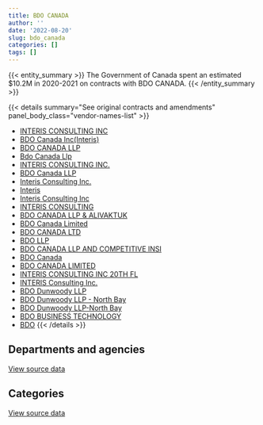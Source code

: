 ```yaml
---
title: BDO CANADA
author: ''
date: '2022-08-20'
slug: bdo_canada
categories: []
tags: []
---
```


<script src="/rmarkdown-libs/htmlwidgets/htmlwidgets.js"></script>
<link href="/rmarkdown-libs/datatables-css/datatables-crosstalk.css" rel="stylesheet" />
<script src="/rmarkdown-libs/datatables-binding/datatables.js"></script>
<script src="/rmarkdown-libs/jquery/jquery-3.6.0.min.js"></script>
<link href="/rmarkdown-libs/dt-core-bootstrap/css/dataTables.bootstrap.min.css" rel="stylesheet" />
<link href="/rmarkdown-libs/dt-core-bootstrap/css/dataTables.bootstrap.extra.css" rel="stylesheet" />
<script src="/rmarkdown-libs/dt-core-bootstrap/js/jquery.dataTables.min.js"></script>
<script src="/rmarkdown-libs/dt-core-bootstrap/js/dataTables.bootstrap.min.js"></script>
<link href="/rmarkdown-libs/crosstalk/css/crosstalk.min.css" rel="stylesheet" />
<script src="/rmarkdown-libs/crosstalk/js/crosstalk.min.js"></script>
<script src="/rmarkdown-libs/htmlwidgets/htmlwidgets.js"></script>
<link href="/rmarkdown-libs/datatables-css/datatables-crosstalk.css" rel="stylesheet" />
<script src="/rmarkdown-libs/datatables-binding/datatables.js"></script>
<script src="/rmarkdown-libs/jquery/jquery-3.6.0.min.js"></script>
<link href="/rmarkdown-libs/dt-core-bootstrap/css/dataTables.bootstrap.min.css" rel="stylesheet" />
<link href="/rmarkdown-libs/dt-core-bootstrap/css/dataTables.bootstrap.extra.css" rel="stylesheet" />
<script src="/rmarkdown-libs/dt-core-bootstrap/js/jquery.dataTables.min.js"></script>
<script src="/rmarkdown-libs/dt-core-bootstrap/js/dataTables.bootstrap.min.js"></script>
<link href="/rmarkdown-libs/crosstalk/css/crosstalk.min.css" rel="stylesheet" />
<script src="/rmarkdown-libs/crosstalk/js/crosstalk.min.js"></script>

{{< entity_summary >}}
The Government of Canada spent an estimated \$10.2M in 2020-2021 on contracts with BDO CANADA.
{{< /entity_summary >}}

{{< details summary="See original contracts and amendments" panel_body_class="vendor-names-list" >}}
- [INTERIS CONSULTING INC](https://search.open.canada.ca/en/ct/?sort=contract_value_f%20desc&page=1&search_text=%22INTERIS%20CONSULTING%20INC%22)
- [BDO Canada Inc(Interis)](https://search.open.canada.ca/en/ct/?sort=contract_value_f%20desc&page=1&search_text=%22BDO%20Canada%20Inc%28Interis%29%22)
- [BDO CANADA LLP](https://search.open.canada.ca/en/ct/?sort=contract_value_f%20desc&page=1&search_text=%22BDO%20CANADA%20LLP%22)
- [Bdo Canada Llp](https://search.open.canada.ca/en/ct/?sort=contract_value_f%20desc&page=1&search_text=%22Bdo%20Canada%20Llp%22)
- [INTERIS CONSULTING INC.](https://search.open.canada.ca/en/ct/?sort=contract_value_f%20desc&page=1&search_text=%22INTERIS%20CONSULTING%20INC.%22)
- [BDO Canada LLP](https://search.open.canada.ca/en/ct/?sort=contract_value_f%20desc&page=1&search_text=%22BDO%20Canada%20LLP%22)
- [Interis Consulting Inc.](https://search.open.canada.ca/en/ct/?sort=contract_value_f%20desc&page=1&search_text=%22Interis%20Consulting%20Inc.%22)
- [Interis](https://search.open.canada.ca/en/ct/?sort=contract_value_f%20desc&page=1&search_text=%22Interis%22)
- [Interis Consulting Inc](https://search.open.canada.ca/en/ct/?sort=contract_value_f%20desc&page=1&search_text=%22Interis%20Consulting%20Inc%22)
- [INTERIS CONSULTING](https://search.open.canada.ca/en/ct/?sort=contract_value_f%20desc&page=1&search_text=%22INTERIS%20CONSULTING%22)
- [BDO CANADA LLP & ALIVAKTUK](https://search.open.canada.ca/en/ct/?sort=contract_value_f%20desc&page=1&search_text=%22BDO%20CANADA%20LLP%20%26%20ALIVAKTUK%22)
- [BDO Canada Limited](https://search.open.canada.ca/en/ct/?sort=contract_value_f%20desc&page=1&search_text=%22BDO%20Canada%20Limited%22)
- [BDO CANADA LTD](https://search.open.canada.ca/en/ct/?sort=contract_value_f%20desc&page=1&search_text=%22BDO%20CANADA%20LTD%22)
- [BDO LLP](https://search.open.canada.ca/en/ct/?sort=contract_value_f%20desc&page=1&search_text=%22BDO%20LLP%22)
- [BDO CANADA LLP AND COMPETITIVE INSI](https://search.open.canada.ca/en/ct/?sort=contract_value_f%20desc&page=1&search_text=%22BDO%20CANADA%20LLP%20AND%20COMPETITIVE%20INSI%22)
- [BDO Canada](https://search.open.canada.ca/en/ct/?sort=contract_value_f%20desc&page=1&search_text=%22BDO%20Canada%22)
- [BDO CANADA LIMITED](https://search.open.canada.ca/en/ct/?sort=contract_value_f%20desc&page=1&search_text=%22BDO%20CANADA%20LIMITED%22)
- [INTERIS CONSULTING INC 20TH FL](https://search.open.canada.ca/en/ct/?sort=contract_value_f%20desc&page=1&search_text=%22INTERIS%20CONSULTING%20INC%2020TH%20FL%22)
- [INTERIS Consulting Inc.](https://search.open.canada.ca/en/ct/?sort=contract_value_f%20desc&page=1&search_text=%22INTERIS%20Consulting%20Inc.%22)
- [BDO Dunwoody LLP](https://search.open.canada.ca/en/ct/?sort=contract_value_f%20desc&page=1&search_text=%22BDO%20Dunwoody%20LLP%22)
- [BDO Dunwoody LLP - North Bay](https://search.open.canada.ca/en/ct/?sort=contract_value_f%20desc&page=1&search_text=%22BDO%20Dunwoody%20LLP%20-%20North%20Bay%22)
- [BDO Dunwoody LLP-North Bay](https://search.open.canada.ca/en/ct/?sort=contract_value_f%20desc&page=1&search_text=%22BDO%20Dunwoody%20LLP-North%20Bay%22)
- [BDO BUSINESS TECHNOLOGY](https://search.open.canada.ca/en/ct/?sort=contract_value_f%20desc&page=1&search_text=%22BDO%20BUSINESS%20TECHNOLOGY%22)
- [BDO](https://search.open.canada.ca/en/ct/?sort=contract_value_f%20desc&page=1&search_text=%22BDO%22)
{{< /details >}}

## Departments and agencies

<div id="htmlwidget-1" style="width:100%;height:auto;" class="datatables html-widget"></div>
<script type="application/json" data-for="htmlwidget-1">{"x":{"style":"bootstrap","filter":"none","vertical":false,"data":[["<a href=\"/departments/aafc-aac/\">Agriculture and Agri-Food Canada<\/a>","<a href=\"/departments/aandc-aadnc/\">Crown-Indigenous Relations and Northern Affairs Canada<\/a>","<a href=\"/departments/atssc-scdata/\">Administrative Tribunals Support Service of Canada<\/a>","<a href=\"/departments/cbsa-asfc/\">Canada Border Services Agency<\/a>","<a href=\"/departments/cer-rec/\">Canada Energy Regulator<\/a>","<a href=\"/departments/cfia-acia/\">Canadian Food Inspection Agency<\/a>","<a href=\"/departments/cgc-ccg/\">Canadian Grain Commission<\/a>","<a href=\"/departments/chrc-ccdp/\">Canadian Human Rights Commission<\/a>","<a href=\"/departments/cic/\">Immigration, Refugees and Citizenship Canada<\/a>","<a href=\"/departments/cihr-irsc/\">Canadian Institutes of Health Research<\/a>","<a href=\"/departments/cnsc-ccsn/\">Canadian Nuclear Safety Commission<\/a>","<a href=\"/departments/cra-arc/\">Canada Revenue Agency<\/a>","<a href=\"/departments/csc-scc/\">Correctional Service of Canada<\/a>","<a href=\"/departments/dfatd-maecd/\">Global Affairs Canada<\/a>","<a href=\"/departments/dfo-mpo/\">Fisheries and Oceans Canada<\/a>","<a href=\"/departments/dnd-mdn/\">National Defence<\/a>","<a href=\"/departments/ec/\">Environment and Climate Change Canada<\/a>","<a href=\"/departments/esdc-edsc/\">Employment and Social Development Canada<\/a>","<a href=\"/departments/fin/\">Department of Finance Canada<\/a>","<a href=\"/departments/hc-sc/\">Health Canada<\/a>","<a href=\"/departments/ic/\">Innovation, Science and Economic Development Canada<\/a>","<a href=\"/departments/infc/\">Infrastructure Canada<\/a>","<a href=\"/departments/isc-sac/\">Indigenous Services Canada<\/a>","<a href=\"/departments/jus/\">Department of Justice Canada<\/a>","<a href=\"/departments/nrc-cnrc/\">National Research Council Canada<\/a>","<a href=\"/departments/nrcan-rncan/\">Natural Resources Canada<\/a>","<a href=\"/departments/nserc-crsng/\">Natural Sciences and Engineering Research Council of Canada<\/a>","<a href=\"/departments/oag-bvg/\">Office of the Auditor General of Canada<\/a>","<a href=\"/departments/osfi-bsif/\">Office of the Superintendent of Financial Institutions Canada<\/a>","<a href=\"/departments/pc/\">Parks Canada<\/a>","<a href=\"/departments/pch/\">Canadian Heritage<\/a>","<a href=\"/departments/pco-bcp/\">Privy Council Office<\/a>","<a href=\"/departments/phac-aspc/\">Public Health Agency of Canada<\/a>","<a href=\"/departments/ps-sp/\">Public Safety Canada<\/a>","<a href=\"/departments/pwgsc-tpsgc/\">Public Services and Procurement Canada<\/a>","<a href=\"/departments/ssc-spc/\">Shared Services Canada<\/a>","<a href=\"/departments/tbs-sct/\">Treasury Board of Canada Secretariat<\/a>","<a href=\"/departments/tc/\">Transport Canada<\/a>"],[422809.13,485995.41,92039.09,945348.65,43955.88,111497.56,17967.84,null,null,null,20370.66,162548.56,52280.9,78815.6,302501,70060,32880.43,685117.18,null,163906.5,null,83118.54,232030.26,null,15933,0,11017.5,67956.18,518116.57,126999.31,990945.27,20310.24,20949.78,24754.06,3506957.29,13438.91,156050.99,null],[198179.08,192570.84,null,891108.65,null,87721.44,60702.16,null,176619,89713.97,63461.58,202212.26,32702.45,19819.69,null,183380.98,306500.55,953944.79,8833.32,null,24999.98,13779.22,244649.24,12223.8,44183,196786.68,76862.06,39454.24,730893.34,98712.38,1015854.21,53671.13,85049.87,27312.85,3222294.37,854691.6,null,null],[141674.7,233444.24,null,592529.74,null,null,null,5148.25,107293.5,39137.61,67079.26,null,6393.37,47271.67,0,113587.89,491197.69,1554029.9,7184.43,138731.29,null,null,259893.11,9811.2,12204,205619.04,407012.03,28695.98,700332.89,33346.6,17628,null,null,74161.15,1129216.96,871268.97,215411.9,39550],[146874.75,126647.84,null,2731363.91,null,null,null,50786.75,74530.11,118044.03,28737.15,null,14676.6,null,706191.82,377829.84,99824.26,1502743.27,null,971688.05,null,null,32589.29,null,199938.51,237142.82,301970.23,28617.58,748206.27,62655.68,24194.34,null,null,null,767225.25,868888.46,null,null]],"container":"<table class=\"table table-striped table-hover row-border order-column display\">\n  <thead>\n    <tr>\n      <th>Department<\/th>\n      <th>2017-2018<\/th>\n      <th>2018-2019<\/th>\n      <th>2019-2020<\/th>\n      <th>2020-2021<\/th>\n    <\/tr>\n  <\/thead>\n<\/table>","options":{"order":[[4,"desc"]],"pageLength":10,"autoWidth":true,"columnDefs":[{"targets":1,"render":"function(data, type, row, meta) {\n    return type !== 'display' ? data : DTWidget.formatCurrency(data, \"$\", 2, 3, \",\", \".\", true, null);\n  }"},{"targets":2,"render":"function(data, type, row, meta) {\n    return type !== 'display' ? data : DTWidget.formatCurrency(data, \"$\", 2, 3, \",\", \".\", true, null);\n  }"},{"targets":3,"render":"function(data, type, row, meta) {\n    return type !== 'display' ? data : DTWidget.formatCurrency(data, \"$\", 2, 3, \",\", \".\", true, null);\n  }"},{"targets":4,"render":"function(data, type, row, meta) {\n    return type !== 'display' ? data : DTWidget.formatCurrency(data, \"$\", 2, 3, \",\", \".\", true, null);\n  }"},{"width":"16%","targets":[1,2,3,4]},{"className":"dt-right","targets":[1,2,3,4]}],"orderClasses":false}},"evals":["options.columnDefs.0.render","options.columnDefs.1.render","options.columnDefs.2.render","options.columnDefs.3.render"],"jsHooks":[]}</script>
<p class="text-right">
<a href="https://github.com/GoC-Spending/contracts-data/tree/main/data/out/vendors/bdo_canada/summary_by_fiscal_year_by_department.csv" class="source-data-link btn btn-link">View source data</a>
</p>

## Categories

<div id="htmlwidget-2" style="width:100%;height:auto;" class="datatables html-widget"></div>
<script type="application/json" data-for="htmlwidget-2">{"x":{"style":"bootstrap","filter":"none","vertical":false,"data":[["<a href=\"/categories/1_facilities_and_construction/\">Facilities and construction<\/a>","<a href=\"/categories/11_defence/\">Defence<\/a>","<a href=\"/categories/2_professional_services/\">Professional services<\/a>","<a href=\"/categories/3_information_technology/\">Information technology<\/a>","<a href=\"/categories/9_human_capital/\">Human capital<\/a>"],[590179.41,null,6697755.99,1884795.4,303941.51],[590179.41,null,7324508.68,1915808.52,378392.1],[530353.01,21738.16,6013771.29,705932.6,277060.32],[24577.5,377829.84,7810310.65,1709809.63,298839.19]],"container":"<table class=\"table table-striped table-hover row-border order-column display\">\n  <thead>\n    <tr>\n      <th>Category<\/th>\n      <th>2017-2018<\/th>\n      <th>2018-2019<\/th>\n      <th>2019-2020<\/th>\n      <th>2020-2021<\/th>\n    <\/tr>\n  <\/thead>\n<\/table>","options":{"order":[[4,"desc"]],"dom":"t","pageLength":30,"autoWidth":true,"columnDefs":[{"targets":1,"render":"function(data, type, row, meta) {\n    return type !== 'display' ? data : DTWidget.formatCurrency(data, \"$\", 2, 3, \",\", \".\", true, null);\n  }"},{"targets":2,"render":"function(data, type, row, meta) {\n    return type !== 'display' ? data : DTWidget.formatCurrency(data, \"$\", 2, 3, \",\", \".\", true, null);\n  }"},{"targets":3,"render":"function(data, type, row, meta) {\n    return type !== 'display' ? data : DTWidget.formatCurrency(data, \"$\", 2, 3, \",\", \".\", true, null);\n  }"},{"targets":4,"render":"function(data, type, row, meta) {\n    return type !== 'display' ? data : DTWidget.formatCurrency(data, \"$\", 2, 3, \",\", \".\", true, null);\n  }"},{"width":"16%","targets":[1,2,3,4]},{"className":"dt-right","targets":[1,2,3,4]}],"orderClasses":false,"lengthMenu":[10,25,30,50,100]}},"evals":["options.columnDefs.0.render","options.columnDefs.1.render","options.columnDefs.2.render","options.columnDefs.3.render"],"jsHooks":[]}</script>
<p class="text-right">
<a href="https://github.com/GoC-Spending/contracts-data/tree/main/data/out/vendors/bdo_canada/summary_by_fiscal_year_by_category.csv" class="source-data-link btn btn-link">View source data</a>
</p>
